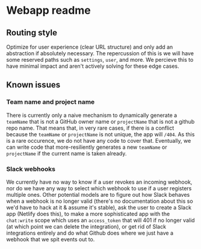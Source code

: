 # Webapp readme

## Routing style

Optimize for user experience (clear URL structure) and only add an abstraction if absolutely necessary. The repercussion of this is we will have some reserved paths such as `settings`, `user`, and more. We percieve this to have minimal impact and aren't actively solving for these edge cases.

## Known issues

### Team name and project name

There is currently only a naive mechanism to dynamically generate a `teamName` that is not a GitHub owner name or `projectName` that is not a github repo name. That means that, in very rare cases, if there is a conflict because the `teamName` or `projectName` is not unique, the app will `/404`. As this is a rare occurence, we do not have any code to cover that. Eventually, we can write code that more-resiliently generates a new `teamName` or `projectName` if the current name is taken already.

### Slack webhooks

We currently have no way to know if a user revokes an incoming webhook, nor do we have any way to select which webhook to use if a user registers multiple ones. Other potential models are to figure out how Slack behaves when a webhook is no longer valid (there's no documentation about this so we'd have to hack at it & assume it's stable), ask the user to create a Slack app (Netlify does this), to make a more sophisticated app with the `chat:write` scope which uses an `access_token` that will 401 if no longer valid (at which point we can delete the integration), or get rid of Slack integrations entirely and do what Github does where we just have a webhook that we spit events out to.